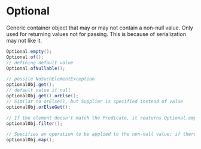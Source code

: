 # Optional
Generic container object that may or may not contain a non-null value. Only used for returning values not for passing. This is because of serialization may not like it.

```java
Optional.empty();
Optional.of();
// defining default value
Optional.ofNullable();

// possile NoSuchElementException
optionalObj.get();
// default value if null
optionalObj.get().orElse();
// Similar to orElse(), but Supplier is specified instead of value
optionalObj.orElseGet();

// If the element doesn't match the Predicate, it reuturns Optional.empty()
optionalObj.filter();

// Specifies an operation to be applied to the non-null value; if there is no value, it will return an Empty Optional
optionalObj.map();
```
<!--stackedit_data:
eyJoaXN0b3J5IjpbMTY1MTM5MDUxN119
-->
